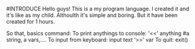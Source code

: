 #INTRODUCE
Hello guys!
This is a my program language. I created it and it's like as my child. Althoulth it's simple and boring. But it have been created for 1 hours.

So that, basics command:
To print anythings to console:
'<<' anything       #a string, a vars,....
To input from keyboard:
input text '>>' var 
To quit:
exit()